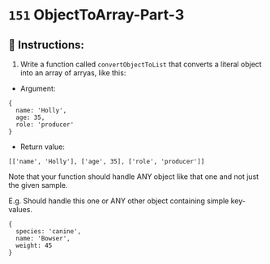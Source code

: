 # `151` ObjectToArray-Part-3

## 📝 Instructions:

1. Write a function called `convertObjectToList` that converts a literal object into an array of arryas, like this:

+ Argument:

```Js
{
  name: 'Holly',
  age: 35,
  role: 'producer'
}
```
+ Return value:

```Js
[['name', 'Holly'], ['age', 35], ['role', 'producer']]
```

Note that your function should handle ANY object like that one and not just the given sample.

E.g. Should handle this one or ANY other object containing simple key-values.

```Js
{
  species: 'canine',
  name: 'Bowser',
  weight: 45
}
```